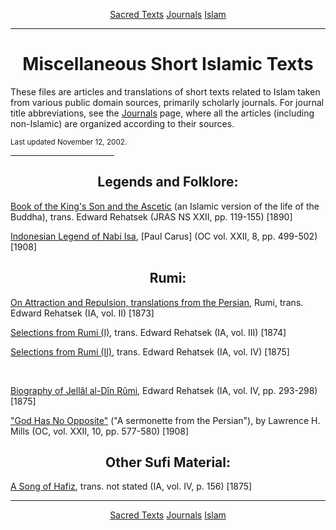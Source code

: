 <body>
 
 <p align="center"><a href="../../index.htm">Sacred Texts</a> <a href="../../journals/index.htm">Journals</a> <a href="../index.htm">Islam</a></p>
 
 <hr>
 
 <h1 align="center">Miscellaneous Short Islamic Texts</h1>
 
 <p>These files are articles and translations of short texts related to Islam taken from various public domain sources, primarily scholarly journals. For journal title abbreviations, see the <a href="../../journals/index.htm">Journals</a> page, where all the articles (including non-Islamic) are organized according to their sources.</p>
 
 <p><small>Last updated November 12, 2002.</small></p>
 
 <hr width="33%" align="center">
 
 <h2 align="center">Legends and Folklore:</h2>
 
 <a href="../../journals/jras/ns22-02.htm">Book of the King's Son and the Ascetic</a> (an Islamic version of the life of the Buddha), trans. Edward Rehatsek (JRAS NS XXII, pp. 119-155) [1890]<br>
 
 <a href="../../journals/oc/pc-ilni.htm">Indonesian Legend of Nabi Isa</a>, [Paul Carus] (OC vol. XXII, 8, pp. 499-502) [1908]<br>
 
 <h2 align="center">Rumi:</h2>
 
 <a href="../../journals/ia/oaar.htm">On Attraction and Repulsion, translations from the Persian</a>, Rumi, trans. Edward Rehatsek (IA, vol. II) [1873]<br>
 
 <a href="../../journals/ia/sfrv3.htm">Selections from Rumi (I)</a>, trans. Edward Rehatsek (IA, vol. III) [1874]<br>
 
 <a href="../../journals/ia/sfrv4.htm">Selections from Rumi (II)</a>, trans. Edward Rehatsek (IA, vol. IV) [1875]<br>
 
  <br>
 
 <a href="../../journals/ia/bjadr.htm">Biography of Jellâl al-Dîn Rûmi</a>, Edward Rehatsek (IA, vol. IV, pp. 293-298) [1875]<br>
 
 <a href="../../journals/oc/lm-ghno.htm">"God Has No Opposite"</a> ("A sermonette from the Persian"), by Lawrence H. Mills (OC, vol. XXII, 10, pp. 577-580) [1908]<br>
 
 <h2 align="center">Other Sufi Material:</h2>
 
 <a href="../../journals/ia/soh.htm">A Song of Hafiz</a>, trans. not stated (IA, vol. IV, p. 156) [1875]<br>
 
 <hr>
 
 <p align="center"><a href="../../index.htm">Sacred Texts</a> <a href="../../journals/index.htm">Journals</a> <a href="../index.htm">Islam</a></p>
 
 </body>